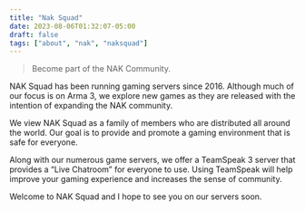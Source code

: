 ```yaml
---
title: "Nak Squad"
date: 2023-08-06T01:32:07-05:00
draft: false
tags: ["about", "nak", "naksquad"]
---
```


> Become part of the NAK Community.

NAK Squad has been running gaming servers since 2016. Although much of our focus is on Arma 3, we explore new games as they are released with the intention of expanding the NAK community.

We view NAK Squad as a family of members who are distributed all around the world. Our goal is to provide and promote a gaming environment that is safe for everyone.

Along with our numerous game servers, we offer a TeamSpeak 3 server that provides a “Live Chatroom” for everyone to use. Using TeamSpeak will help improve your gaming experience and increases the sense of community.

Welcome to NAK Squad and I hope to see you on our servers soon.